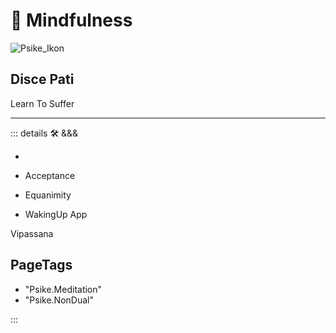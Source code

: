 # 💜 <psike>Mindfulness</psike>

![Psike_Ikon](/Psike/Psike_Ikon.png)

## Disce Pati

Learn To Suffer

---

<!-- =================================================== -->
<!-- =================================================== -->
<!-- =================================================== -->
<!-- =================================================== -->
<!-- =================================================== -->
::: details 🛠 <dev>&&&</dev>

-

- Acceptance
- Equanimity
- WakingUp App

Vipassana
<h2>PageTags</h2>

- "Psike.Meditation"
- "Psike.NonDual"

:::
